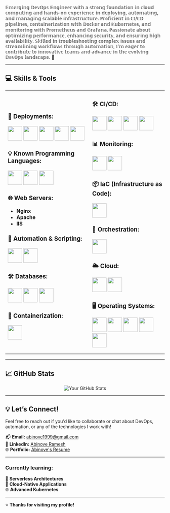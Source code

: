
𝔼𝕞𝕖𝕣𝕘𝕚𝕟𝕘 𝔻𝕖𝕧𝕆𝕡𝕤 𝔼𝕟𝕘𝕚𝕟𝕖𝕖𝕣 𝕨𝕚𝕥𝕙 𝕒 𝕤𝕥𝕣𝕠𝕟𝕘 𝕗𝕠𝕦𝕟𝕕𝕒𝕥𝕚𝕠𝕟 𝕚𝕟 𝕔𝕝𝕠𝕦𝕕 𝕔𝕠𝕞𝕡𝕦𝕥𝕚𝕟𝕘 𝕒𝕟𝕕 𝕙𝕒𝕟𝕕𝕤-𝕠𝕟 𝕖𝕩𝕡𝕖𝕣𝕚𝕖𝕟𝕔𝕖 𝕚𝕟 𝕕𝕖𝕡𝕝𝕠𝕪𝕚𝕟𝕘, 𝕒𝕦𝕥𝕠𝕞𝕒𝕥𝕚𝕟𝕘, 𝕒𝕟𝕕 𝕞𝕒𝕟𝕒𝕘𝕚𝕟𝕘 𝕤𝕔𝕒𝕝𝕒𝕓𝕝𝕖 𝕚𝕟𝕗𝕣𝕒𝕤𝕥𝕣𝕦𝕔𝕥𝕦𝕣𝕖. ℙ𝕣𝕠𝕗𝕚𝕔𝕚𝕖𝕟𝕥 𝕚𝕟 ℂ𝕀/ℂ𝔻 𝕡𝕚𝕡𝕖𝕝𝕚𝕟𝕖𝕤, 𝕔𝕠𝕟𝕥𝕒𝕚𝕟𝕖𝕣𝕚𝕫𝕒𝕥𝕚𝕠𝕟 𝕨𝕚𝕥𝕙 𝔻𝕠𝕔𝕜𝕖𝕣 𝕒𝕟𝕕 𝕂𝕦𝕓𝕖𝕣𝕟𝕖𝕥𝕖𝕤, 𝕒𝕟𝕕 𝕞𝕠𝕟𝕚𝕥𝕠𝕣𝕚𝕟𝕘 𝕨𝕚𝕥𝕙 ℙ𝕣𝕠𝕞𝕖𝕥𝕙𝕖𝕦𝕤 𝕒𝕟𝕕 𝔾𝕣𝕒𝕗𝕒𝕟𝕒. ℙ𝕒𝕤𝕤𝕚𝕠𝕟𝕒𝕥𝕖 𝕒𝕓𝕠𝕦𝕥 𝕠𝕡𝕥𝕚𝕞𝕚𝕫𝕚𝕟𝕘 𝕡𝕖𝕣𝕗𝕠𝕣𝕞𝕒𝕟𝕔𝕖, 𝕖𝕟𝕙𝕒𝕟𝕔𝕚𝕟𝕘 𝕤𝕖𝕔𝕦𝕣𝕚𝕥𝕪, 𝕒𝕟𝕕 𝕖𝕟𝕤𝕦𝕣𝕚𝕟𝕘 𝕙𝕚𝕘𝕙 𝕒𝕧𝕒𝕚𝕝𝕒𝕓𝕚𝕝𝕚𝕥𝕪. 𝕊𝕜𝕚𝕝𝕝𝕖𝕕 𝕚𝕟 𝕥𝕣𝕠𝕦𝕓𝕝𝕖𝕤𝕙𝕠𝕠𝕥𝕚𝕟𝕘 𝕔𝕠𝕞𝕡𝕝𝕖𝕩 𝕚𝕤𝕤𝕦𝕖𝕤 𝕒𝕟𝕕 𝕤𝕥𝕣𝕖𝕒𝕞𝕝𝕚𝕟𝕚𝕟𝕘 𝕨𝕠𝕣𝕜𝕗𝕝𝕠𝕨𝕤 𝕥𝕙𝕣𝕠𝕦𝕘𝕙 𝕒𝕦𝕥𝕠𝕞𝕒𝕥𝕚𝕠𝕟, 𝕀’𝕞 𝕖𝕒𝕘𝕖𝕣 𝕥𝕠 𝕔𝕠𝕟𝕥𝕣𝕚𝕓𝕦𝕥𝕖 𝕥𝕠 𝕚𝕟𝕟𝕠𝕧𝕒𝕥𝕚𝕧𝕖 𝕥𝕖𝕒𝕞𝕤 𝕒𝕟𝕕 𝕒𝕕𝕧𝕒𝕟𝕔𝕖 𝕚𝕟 𝕥𝕙𝕖 𝕖𝕧𝕠𝕝𝕧𝕚𝕟𝕘 𝔻𝕖𝕧𝕆𝕡𝕤 𝕝𝕒𝕟𝕕𝕤𝕔𝕒𝕡𝕖. 🚀

---

## 💻 Skills & Tools

<div align="center">

<table>
<tr>
<td>

### 🚀 **Deployments:**
<img src="https://github.com/marwin1991/profile-technology-icons/assets/25181517/afcf1c98-544e-41fb-bf44-edba5e62809a" width="45"> <img src="https://user-images.githubusercontent.com/25181517/183570228-6a040b9f-3ddf-47a2-a201-743121dac664.png" width="45"> <img src="https://user-images.githubusercontent.com/25181517/183423507-c056a6f9-1ba8-4312-a350-19bcbc5a8697.png" width="45"> <img src="https://user-images.githubusercontent.com/25181517/117201156-9a724800-adec-11eb-9a9d-3cd0f67da4bc.png" width="45"> <img src="https://user-images.githubusercontent.com/25181517/183568594-85e280a7-0d7e-4d1a-9028-c8c2209e073c.png" width="45">

### 💡 **Known Programming Languages:**
<img src="https://user-images.githubusercontent.com/25181517/183570228-6a040b9f-3ddf-47a2-a201-743121dac664.png" width="45"> <img src="https://github.com/marwin1991/profile-technology-icons/assets/25181517/afcf1c98-544e-41fb-bf44-edba5e62809a" width="45"> <img src="https://user-images.githubusercontent.com/25181517/117201156-9a724800-adec-11eb-9a9d-3cd0f67da4bc.png" width="45">

### 🌐 **Web Servers:**
- **Nginx**
- **Apache**
- **IIS**

### 🔧 **Automation & Scripting:**
<img src="https://user-images.githubusercontent.com/25181517/192158606-7c2ef6bd-6e04-47cf-b5bc-da2797cb5bda.png" width="45"> <img src="https://user-images.githubusercontent.com/25181517/183423507-c056a6f9-1ba8-4312-a350-19bcbc5a8697.png" width="45">

### 🛠 **Databases:**
<img src="https://user-images.githubusercontent.com/25181517/183896128-ec99105a-ec1a-4d85-b08b-1aa1620b2046.png" width="45"> <img src="https://user-images.githubusercontent.com/25181517/182884177-d48a8579-2cd0-447a-b9a6-ffc7cb02560e.png" width="45"> <img src="https://user-images.githubusercontent.com/25181517/117208740-bfb78400-adf5-11eb-97bb-09072b6bedfc.png" width="45">

### 🐳 **Containerization:**
<img src="https://user-images.githubusercontent.com/25181517/117207330-263ba280-adf4-11eb-9b97-0ac5b40bc3be.png" width="45">

</td>
<td>

### 🛠 **CI/CD:**
<img src="https://user-images.githubusercontent.com/25181517/179090274-733373ef-3b59-4f28-9ecb-244bea700932.png" width="45"> <img src="https://user-images.githubusercontent.com/25181517/192108376-c675d39b-90f6-4073-bde6-5a9291644657.png" width="45"> <img src="https://user-images.githubusercontent.com/25181517/192108375-268c35e6-ab26-44b2-88bf-e3121a4e5083.png" width="45"> <img src="https://user-images.githubusercontent.com/25181517/192108374-8da61ba1-99ec-41d7-80b8-fb2f7c0a4948.png" width="45">

### 📊 **Monitoring:**
<img src="https://user-images.githubusercontent.com/25181517/182534075-4962068b-4407-46c2-ac67-ddcb86af30cc.png" width="45"> <img src="https://user-images.githubusercontent.com/25181517/182534182-c510199a-7a4d-4084-96e3-e3db2251bbce.png" width="45">

### 📦 **IaC (Infrastructure as Code):**
<img src="https://user-images.githubusercontent.com/25181517/183345121-36788a6e-5462-424a-be67-af1ebeda79a2.png" width="45">

### 🤖 **Orchestration:**
<img src="https://user-images.githubusercontent.com/25181517/182534006-037f08b5-8e7b-4e5f-96b6-5d2a5558fa85.png" width="45">

### 🌥 **Cloud:**
<img src="https://user-images.githubusercontent.com/25181517/183896132-54262f2e-6d98-41e3-8888-e40ab5a17326.png" width="45"> <img src="https://m.do.co/c/3bc2250b7076" width="45">

### 🖥 **Operating Systems:**
<img src="https://user-images.githubusercontent.com/25181517/186884153-99edc188-e4aa-4c84-91b0-e2df260ebc33.png" width="45"> <img src="https://github.com/marwin1991/profile-technology-icons/assets/76662862/2481dc48-be6b-4ebb-9e8c-3b957efe69fa" width="45"> <img src="https://github.com/user-attachments/assets/4cf282d2-b46f-43b7-aab6-19604cc5a683" width="45"> <img src="https://user-images.githubusercontent.com/25181517/186884150-05e9ff6d-340e-4802-9533-2c3f02363ee3.png" width="45"> <img src="https://user-images.githubusercontent.com/25181517/186884152-ae609cca-8cf1-4175-8d60-1ce1fa078ca2.png" width="45">

</td>
</tr>
</table>
</div>

---

## 📈 GitHub Stats

<div align="center">

![Your GitHub Stats](https://github-readme-stats.vercel.app/api?username=abinoveramesh20&show_icons=true&theme=radical)
  
</div>

---

## 💡 **Let’s Connect!**

Feel free to reach out if you'd like to collaborate or chat about DevOps, automation, or any of the technologies I work with!  

📬 **Email:** [abinove1999@gmail.com](mailto:abinove1999@gmail.com)  
🔗 **LinkedIn:** [Abinove Ramesh](https://www.linkedin.com/in/abinove-ramesh-0261321b3/)  
🌐 **Portfolio:** [Abinove's Resume](https://abinoveramesh2000.wixsite.com/abinoveresume)

---

### **Currently learning:**
🔄 **Serverless Architectures**  
🚀 **Cloud-Native Applications**  
🌐 **Advanced Kubernetes**

---

⭐ **Thanks for visiting my profile!**
